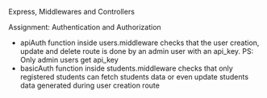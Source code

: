 Express, Middlewares and Controllers

Assignment: Authentication and Authorization

- apiAuth function inside users.middleware checks that the user creation, update and delete route is done by an admin user with an api_key. PS: Only admin users get api_key
- basicAuth function inside students.middleware checks that only registered students can fetch students data or even update students data generated during user creation route
